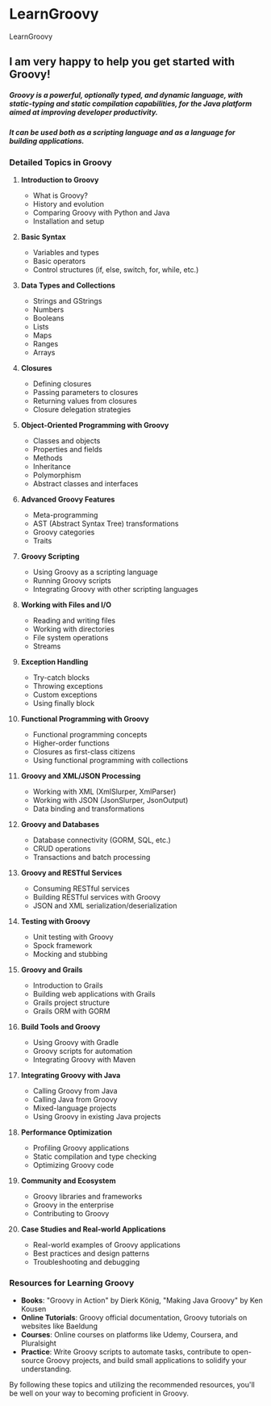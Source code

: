 # LearnGroovy
LearnGroovy

## I am very happy to help you get started with Groovy! 

##### Groovy is a powerful, optionally typed, and dynamic language, with static-typing and static compilation capabilities, for the Java platform aimed at improving developer productivity. 

##### It can be used both as a scripting language and as a language for building applications.






### Detailed Topics in Groovy

1. **Introduction to Groovy**
   - What is Groovy?
   - History and evolution
   - Comparing Groovy with Python and Java
   - Installation and setup

2. **Basic Syntax**
   - Variables and types
   - Basic operators
   - Control structures (if, else, switch, for, while, etc.)

3. **Data Types and Collections**
   - Strings and GStrings
   - Numbers
   - Booleans
   - Lists
   - Maps
   - Ranges
   - Arrays

4. **Closures**
   - Defining closures
   - Passing parameters to closures
   - Returning values from closures
   - Closure delegation strategies

5. **Object-Oriented Programming with Groovy**
   - Classes and objects
   - Properties and fields
   - Methods
   - Inheritance
   - Polymorphism
   - Abstract classes and interfaces

6. **Advanced Groovy Features**
   - Meta-programming
   - AST (Abstract Syntax Tree) transformations
   - Groovy categories
   - Traits

7. **Groovy Scripting**
   - Using Groovy as a scripting language
   - Running Groovy scripts
   - Integrating Groovy with other scripting languages

8. **Working with Files and I/O**
   - Reading and writing files
   - Working with directories
   - File system operations
   - Streams

9. **Exception Handling**
   - Try-catch blocks
   - Throwing exceptions
   - Custom exceptions
   - Using finally block

10. **Functional Programming with Groovy**
    - Functional programming concepts
    - Higher-order functions
    - Closures as first-class citizens
    - Using functional programming with collections

11. **Groovy and XML/JSON Processing**
    - Working with XML (XmlSlurper, XmlParser)
    - Working with JSON (JsonSlurper, JsonOutput)
    - Data binding and transformations

12. **Groovy and Databases**
    - Database connectivity (GORM, SQL, etc.)
    - CRUD operations
    - Transactions and batch processing

13. **Groovy and RESTful Services**
    - Consuming RESTful services
    - Building RESTful services with Groovy
    - JSON and XML serialization/deserialization

14. **Testing with Groovy**
    - Unit testing with Groovy
    - Spock framework
    - Mocking and stubbing

15. **Groovy and Grails**
    - Introduction to Grails
    - Building web applications with Grails
    - Grails project structure
    - Grails ORM with GORM

16. **Build Tools and Groovy**
    - Using Groovy with Gradle
    - Groovy scripts for automation
    - Integrating Groovy with Maven

17. **Integrating Groovy with Java**
    - Calling Groovy from Java
    - Calling Java from Groovy
    - Mixed-language projects
    - Using Groovy in existing Java projects

18. **Performance Optimization**
    - Profiling Groovy applications
    - Static compilation and type checking
    - Optimizing Groovy code

19. **Community and Ecosystem**
    - Groovy libraries and frameworks
    - Groovy in the enterprise
    - Contributing to Groovy

20. **Case Studies and Real-world Applications**
    - Real-world examples of Groovy applications
    - Best practices and design patterns
    - Troubleshooting and debugging

### Resources for Learning Groovy
- **Books**: "Groovy in Action" by Dierk König, "Making Java Groovy" by Ken Kousen
- **Online Tutorials**: Groovy official documentation, Groovy tutorials on websites like Baeldung
- **Courses**: Online courses on platforms like Udemy, Coursera, and Pluralsight
- **Practice**: Write Groovy scripts to automate tasks, contribute to open-source Groovy projects, and build small applications to solidify your understanding.

By following these topics and utilizing the recommended resources, you'll be well on your way to becoming proficient in Groovy.

